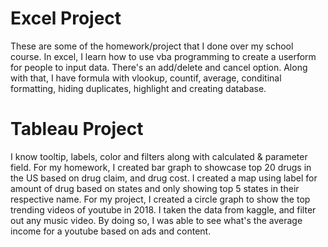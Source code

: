 # Excel Project
These are some of the homework/project that I done over my school course. In excel, I learn how to use vba programming to create a userform for people to input data. There's an add/delete and cancel option. Along with that, I have formula with vlookup, countif, average, conditinal formatting, hiding duplicates, highlight and creating database.
# Tableau Project
I know tooltip, labels, color and filters along with calculated & parameter field. For my homework, I created bar graph to showcase top 20 drugs in the US based on drug claim, and drug cost. I created a map using label for amount of drug based on states and only showing top 5 states in their respective name. 
For my project, I created a circle graph to show the top trending videos of youtube in 2018. I taken the data from kaggle, and filter out any music video. By doing so, I was able to see what's the average income for a youtube based on ads and content. 
